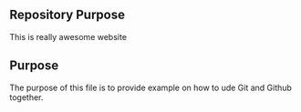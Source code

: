 ## Repository Purpose

This is really awesome website

## Purpose

The purpose of this file is to provide example
on how to ude Git and Github together.
